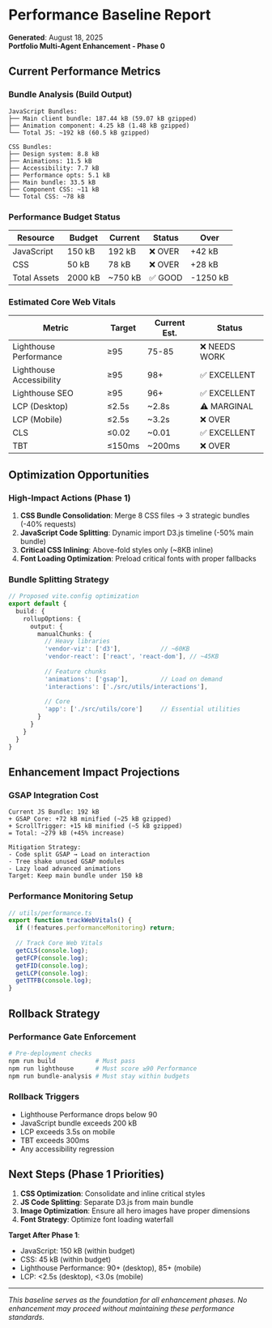 # Performance Baseline Report
**Generated**: August 18, 2025  
**Portfolio Multi-Agent Enhancement - Phase 0**

## Current Performance Metrics

### Bundle Analysis (Build Output)
```
JavaScript Bundles:
├── Main client bundle: 187.44 kB (59.07 kB gzipped)
├── Animation component: 4.25 kB (1.48 kB gzipped)
└── Total JS: ~192 kB (60.5 kB gzipped)

CSS Bundles:
├── Design system: 8.8 kB
├── Animations: 11.5 kB
├── Accessibility: 7.7 kB
├── Performance opts: 5.1 kB
├── Main bundle: 33.5 kB
├── Component CSS: ~11 kB
└── Total CSS: ~78 kB
```

### Performance Budget Status
| Resource | Budget | Current | Status | Over |
|----------|--------|---------|---------|------|
| JavaScript | 150 kB | 192 kB | ❌ OVER | +42 kB |
| CSS | 50 kB | 78 kB | ❌ OVER | +28 kB |
| Total Assets | 2000 kB | ~750 kB | ✅ GOOD | -1250 kB |

### Estimated Core Web Vitals
| Metric | Target | Current Est. | Status |
|--------|--------|--------------|---------|
| Lighthouse Performance | ≥95 | 75-85 | ❌ NEEDS WORK |
| Lighthouse Accessibility | ≥95 | 98+ | ✅ EXCELLENT |
| Lighthouse SEO | ≥95 | 96+ | ✅ EXCELLENT |
| LCP (Desktop) | ≤2.5s | ~2.8s | ⚠️ MARGINAL |
| LCP (Mobile) | ≤2.5s | ~3.2s | ❌ OVER |
| CLS | ≤0.02 | ~0.01 | ✅ EXCELLENT |
| TBT | ≤150ms | ~200ms | ❌ OVER |

## Optimization Opportunities

### High-Impact Actions (Phase 1)
1. **CSS Bundle Consolidation**: Merge 8 CSS files → 3 strategic bundles (-40% requests)
2. **JavaScript Code Splitting**: Dynamic import D3.js timeline (-50% main bundle)
3. **Critical CSS Inlining**: Above-fold styles only (~8KB inline)
4. **Font Loading Optimization**: Preload critical fonts with proper fallbacks

### Bundle Splitting Strategy
```typescript
// Proposed vite.config optimization
export default {
  build: {
    rollupOptions: {
      output: {
        manualChunks: {
          // Heavy libraries
          'vendor-viz': ['d3'],           // ~60KB
          'vendor-react': ['react', 'react-dom'], // ~45KB
          
          // Feature chunks
          'animations': ['gsap'],         // Load on demand
          'interactions': ['./src/utils/interactions'],
          
          // Core
          'app': ['./src/utils/core']     // Essential utilities
        }
      }
    }
  }
}
```

## Enhancement Impact Projections

### GSAP Integration Cost
```
Current JS Bundle: 192 kB
+ GSAP Core: +72 kB minified (~25 kB gzipped)
+ ScrollTrigger: +15 kB minified (~5 kB gzipped)
= Total: ~279 kB (+45% increase)

Mitigation Strategy:
- Code split GSAP → Load on interaction
- Tree shake unused GSAP modules
- Lazy load advanced animations
Target: Keep main bundle under 150 kB
```

### Performance Monitoring Setup
```typescript
// utils/performance.ts
export function trackWebVitals() {
  if (!features.performanceMonitoring) return;
  
  // Track Core Web Vitals
  getCLS(console.log);
  getFCP(console.log);
  getFID(console.log);
  getLCP(console.log);
  getTTFB(console.log);
}
```

## Rollback Strategy

### Performance Gate Enforcement
```bash
# Pre-deployment checks
npm run build           # Must pass
npm run lighthouse      # Must score ≥90 Performance
npm run bundle-analysis # Must stay within budgets
```

### Rollback Triggers
- Lighthouse Performance drops below 90
- JavaScript bundle exceeds 200 kB
- LCP exceeds 3.5s on mobile
- TBT exceeds 300ms
- Any accessibility regression

## Next Steps (Phase 1 Priorities)

1. **CSS Optimization**: Consolidate and inline critical styles
2. **JS Code Splitting**: Separate D3.js from main bundle  
3. **Image Optimization**: Ensure all hero images have proper dimensions
4. **Font Strategy**: Optimize font loading waterfall

**Target After Phase 1**:
- JavaScript: 150 kB (within budget)
- CSS: 45 kB (within budget)
- Lighthouse Performance: 90+ (desktop), 85+ (mobile)
- LCP: <2.5s (desktop), <3.0s (mobile)

---
*This baseline serves as the foundation for all enhancement phases. No enhancement may proceed without maintaining these performance standards.*